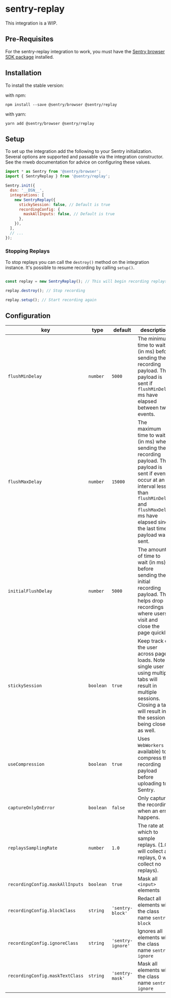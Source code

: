 # sentry-replay

This integration is a WIP.

## Pre-Requisites

For the sentry-replay integration to work, you must have the [Sentry browser SDK package](https://www.npmjs.com/package/@sentry/browser) installed.

## Installation

To install the stable version:

with npm:

```shell
npm install --save @sentry/browser @sentry/replay
```

with yarn:

```shell
yarn add @sentry/browser @sentry/replay
```

## Setup

To set up the integration add the following to your Sentry initialization. Several options are supported and passable via the integration constructor.
See the rrweb documentation for advice on configuring these values.


```javascript
import * as Sentry from '@sentry/browser';
import { SentryReplay } from '@sentry/replay';

Sentry.init({
  dsn: '__DSN__',
  integrations: [
    new SentryReplay({
      stickySession: false, // Default is true
      recordingConfig: {
        maskAllInputs: false, // Default is true
      },
    }),
  ],
  // ...
});
```

### Stopping Replays

To stop replays you can call the `destroy()` method on the integration instance. It's possible to resume recording by calling `setup()`.

```javascript

const replay = new SentryReplay(); // This will begin recording replays

replay.destroy(); // Stop recording

replay.setup(); // Start recording again
```

## Configuration

| key | type | default | description |
| --- | ---- | ------- | ----------- |
| `flushMinDelay` | `number` | `5000` | The minimum time to wait (in ms) before sending the recording payload. The payload is sent if `flushMinDelay` ms have elapsed between two events. |
| `flushMaxDelay` | `number` | `15000` | The maximum time to wait (in ms) when sending the recording payload. The payload is sent if events occur at an interval less than `flushMinDelay` and `flushMaxDelay` ms have elapsed since the last time a payload was sent. |
| `initialFlushDelay` | `number` | `5000` | The amount of time to wait (in ms) before sending the initial recording payload. This helps drop recordings where users visit and close the page quickly. |
| `stickySession` | `boolean` | `true` | Keep track of the user across page loads. Note a single user using multiple tabs will result in multiple sessions. Closing a tab will result in the session being closed as well. |
| `useCompression` | `boolean` | `true` | Uses `WebWorkers` (if available) to compress the recording payload before uploading to Sentry. |
| `captureOnlyOnError` | `boolean` | `false` | Only capture the recording when an error happens. |
| `replaysSamplingRate` | `number` | `1.0` | The rate at which to sample replays. (1.0 will collect all replays, 0 will collect no replays). |
| `recordingConfig.maskAllInputs` | `boolean` | `true` | Mask all `<input>` elements |
| `recordingConfig.blockClass` | `string` | `'sentry-block'` | Redact all elements with the class name `sentry-block` |
| `recordingConfig.ignoreClass` | `string` | `'sentry-ignore'` | Ignores all elements with the class name `sentry-ignore` |
| `recordingConfig.maskTextClass` | `string` | `'sentry-mask'` | Mask all elements with the class name `sentry-ignore` |
